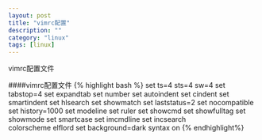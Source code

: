 ```yaml
---
layout: post
title: "vimrc配置"
description: ""
category: "linux"
tags: [linux]
---
```


vimrc配置文件

####vimrc配置文件
{% highlight bash %}
set ts=4 sts=4 sw=4
set tabstop=4
set expandtab
set number
set autoindent
set cindent
set smartindent
set hlsearch
set showmatch 
set laststatus=2
set nocompatible
set history=1000
set modeline
set ruler
set showcmd
set showfulltag
set showmode
set smartcase
set imcmdline
set incsearch  
colorscheme elflord
set background=dark
syntax on
{% endhighlight%}
